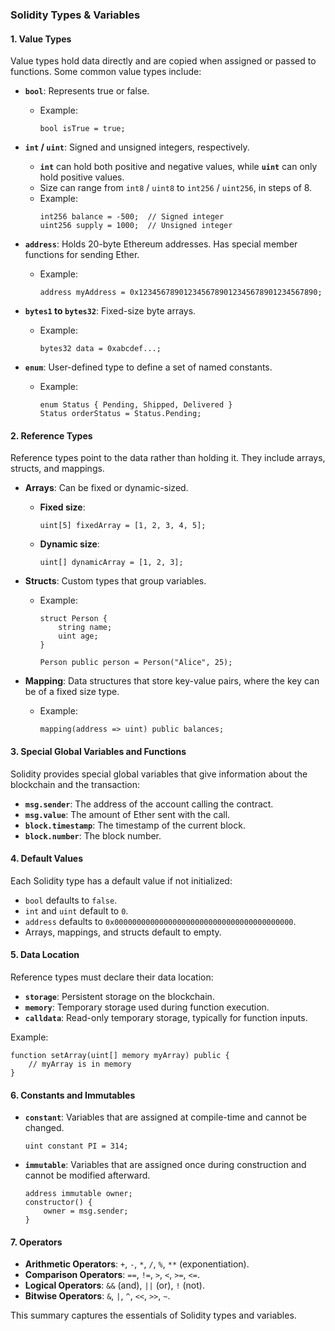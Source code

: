 ### Solidity Types & Variables

#### 1. **Value Types**
Value types hold data directly and are copied when assigned or passed to functions. Some common value types include:

- **`bool`**: Represents true or false.
  - Example: 
    ```solidity
    bool isTrue = true;
    ```

- **`int` / `uint`**: Signed and unsigned integers, respectively. 
  - **`int`** can hold both positive and negative values, while **`uint`** can only hold positive values.
  - Size can range from `int8` / `uint8` to `int256` / `uint256`, in steps of 8.
  - Example:
    ```solidity
    int256 balance = -500;  // Signed integer
    uint256 supply = 1000;  // Unsigned integer
    ```

- **`address`**: Holds 20-byte Ethereum addresses. Has special member functions for sending Ether.
  - Example:
    ```solidity
    address myAddress = 0x1234567890123456789012345678901234567890;
    ```

- **`bytes1` to `bytes32`**: Fixed-size byte arrays.
  - Example:
    ```solidity
    bytes32 data = 0xabcdef...;
    ```

- **`enum`**: User-defined type to define a set of named constants.
  - Example:
    ```solidity
    enum Status { Pending, Shipped, Delivered }
    Status orderStatus = Status.Pending;
    ```

#### 2. **Reference Types**
Reference types point to the data rather than holding it. They include arrays, structs, and mappings.

- **Arrays**: Can be fixed or dynamic-sized.
  - **Fixed size**:
    ```solidity
    uint[5] fixedArray = [1, 2, 3, 4, 5];
    ```
  - **Dynamic size**:
    ```solidity
    uint[] dynamicArray = [1, 2, 3];
    ```

- **Structs**: Custom types that group variables.
  - Example:
    ```solidity
    struct Person {
        string name;
        uint age;
    }

    Person public person = Person("Alice", 25);
    ```

- **Mapping**: Data structures that store key-value pairs, where the key can be of a fixed size type.
  - Example:
    ```solidity
    mapping(address => uint) public balances;
    ```

#### 3. **Special Global Variables and Functions**
Solidity provides special global variables that give information about the blockchain and the transaction:

- **`msg.sender`**: The address of the account calling the contract.
- **`msg.value`**: The amount of Ether sent with the call.
- **`block.timestamp`**: The timestamp of the current block.
- **`block.number`**: The block number.

#### 4. **Default Values**
Each Solidity type has a default value if not initialized:
- `bool` defaults to `false`.
- `int` and `uint` default to `0`.
- `address` defaults to `0x0000000000000000000000000000000000000000`.
- Arrays, mappings, and structs default to empty.

#### 5. **Data Location**
Reference types must declare their data location:
- **`storage`**: Persistent storage on the blockchain.
- **`memory`**: Temporary storage used during function execution.
- **`calldata`**: Read-only temporary storage, typically for function inputs.

Example:
```solidity
function setArray(uint[] memory myArray) public {
    // myArray is in memory
}
```

#### 6. **Constants and Immutables**
- **`constant`**: Variables that are assigned at compile-time and cannot be changed.
  ```solidity
  uint constant PI = 314;
  ```

- **`immutable`**: Variables that are assigned once during construction and cannot be modified afterward.
  ```solidity
  address immutable owner;
  constructor() {
      owner = msg.sender;
  }
  ```

#### 7. **Operators**
- **Arithmetic Operators**: `+`, `-`, `*`, `/`, `%`, `**` (exponentiation).
- **Comparison Operators**: `==`, `!=`, `>`, `<`, `>=`, `<=`.
- **Logical Operators**: `&&` (and), `||` (or), `!` (not).
- **Bitwise Operators**: `&`, `|`, `^`, `<<`, `>>`, `~`.

This summary captures the essentials of Solidity types and variables.